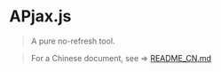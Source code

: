 # APjax.js

> A pure no-refresh tool.

> For a Chinese document, see => [README_CN.md](https://github.com/oCoke/apjax.js/blob/master/README_CN.md)
